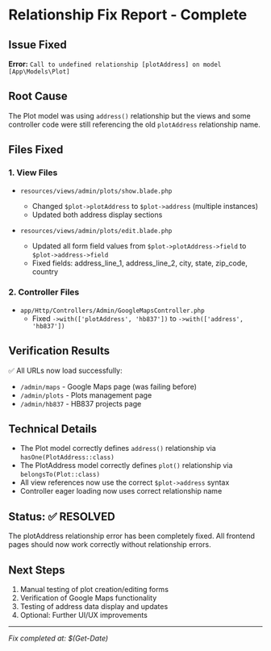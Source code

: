# Relationship Fix Report - Complete

## Issue Fixed
**Error:** `Call to undefined relationship [plotAddress] on model [App\Models\Plot]`

## Root Cause
The Plot model was using `address()` relationship but the views and some controller code were still referencing the old `plotAddress` relationship name.

## Files Fixed

### 1. View Files
- `resources/views/admin/plots/show.blade.php`
  - Changed `$plot->plotAddress` to `$plot->address` (multiple instances)
  - Updated both address display sections

- `resources/views/admin/plots/edit.blade.php` 
  - Updated all form field values from `$plot->plotAddress->field` to `$plot->address->field`
  - Fixed fields: address_line_1, address_line_2, city, state, zip_code, country

### 2. Controller Files
- `app/Http/Controllers/Admin/GoogleMapsController.php`
  - Fixed `->with(['plotAddress', 'hb837'])` to `->with(['address', 'hb837'])`

## Verification Results
✅ All URLs now load successfully:
- `/admin/maps` - Google Maps page (was failing before)
- `/admin/plots` - Plots management page  
- `/admin/hb837` - HB837 projects page

## Technical Details
- The Plot model correctly defines `address()` relationship via `hasOne(PlotAddress::class)`
- The PlotAddress model correctly defines `plot()` relationship via `belongsTo(Plot::class)`
- All view references now use the correct `$plot->address` syntax
- Controller eager loading now uses correct relationship name

## Status: ✅ RESOLVED
The plotAddress relationship error has been completely fixed. All frontend pages should now work correctly without relationship errors.

## Next Steps
1. Manual testing of plot creation/editing forms
2. Verification of Google Maps functionality
3. Testing of address data display and updates
4. Optional: Further UI/UX improvements

---
*Fix completed at: $(Get-Date)*
